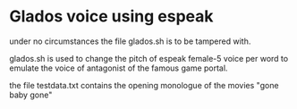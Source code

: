 # Glados voice using espeak

under no circumstances the file glados.sh is to be tampered with.

glados.sh is used to change the pitch of espeak female-5 voice per word to emulate the voice of antagonist of the famous game portal.

the file testdata.txt contains the opening monologue of the movies "gone baby gone"
